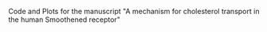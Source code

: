 Code and Plots for the manuscript "A mechanism for cholesterol transport in the human Smoothened receptor"

